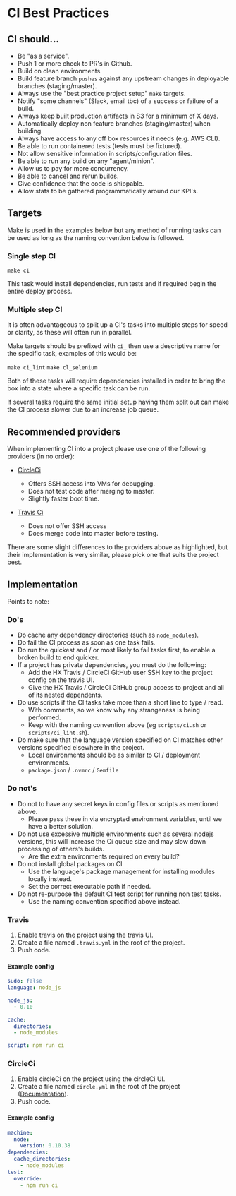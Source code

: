 # CI Best Practices

## CI should...

- Be "as a service".
- Push 1 or more check to PR's in Github.
- Build on clean environments.
- Build feature branch `pushes` against any upstream changes in deployable branches (staging/master).
- Always use the "best practice project setup" `make` targets.
- Notify "some channels" (Slack, email tbc) of a success or failure of a build.
- Always keep built production artifacts in S3 for a minimum of X days.
- Automatically deploy non feature branches (staging/master) when building.
- Always have access to any off box resources it needs (e.g. AWS CLI).
- Be able to run containered tests (tests must be fixtured).
- Not allow sensitive information in scripts/configuration files.
- Be able to run any build on any "agent/minion".
- Allow us to pay for more concurrency.
- Be able to cancel and rerun builds.
- Give confidence that the code is shippable.
- Allow stats to be gathered programmatically around our KPI's.

## Targets

Make is used in the examples below but any method of running tasks can be used as long as the naming convention below is followed.

### Single step CI

`make ci`

This task would install dependencies, run tests and if required begin the entire deploy process.

### Multiple step CI

It is often advantageous to split up a CI's tasks into multiple steps for speed or clarity, as these will often run in parallel.

Make targets should be prefixed with `ci_` then use a descriptive name for the specific task, examples of this would be:

`make ci_lint`
`make cl_selenium`

Both of these tasks will require dependencies installed in order to bring the box into a state where a specific task can be run.

If several tasks require the same initial setup having them split out can make the CI process slower due to an increase job queue.

## Recommended providers

When implementing CI into a project please use one of the following providers (in no order):

* [CircleCi](https://circleci.com/)
    * Offers SSH access into VMs for debugging.
    * Does not test code after merging to master.
    * Slightly faster boot time.

* [Travis Ci](http://docs.travis-ci.com/)
    * Does not offer SSH access
    * Does merge code into master before testing.

There are some slight differences to the providers above as highlighted, but their implementation is very similar, please pick one that suits the project best.

## Implementation

Points to note:

### Do's

* Do cache any dependency directories (such as `node_modules`).
* Do fail the CI process as soon as one task fails.
* Do run the quickest and / or most likely to fail tasks first, to enable a broken build to end quicker.
* If a project has private dependencies, you must do the following:
    * Add the HX Travis / CircleCi GitHub user SSH key to the project config on the travis UI.
    * Give the HX Travis / CircleCi GitHub group access to project and all of its nested dependents.
* Do use scripts if the CI tasks take more than a short line to type / read.
    * With comments, so we know why any strangeness is being performed.
    * Keep with the naming convention above (eg `scripts/ci.sh` or `scripts/ci_lint.sh`).
* Do make sure that the language version specified on CI matches other versions specified elsewhere in the project.
    * Local environments should be as similar to CI / deployment environments.
    * `package.json` / `.nvmrc` / `Gemfile`

### Do not's

* Do not to have any secret keys in config files or scripts as mentioned above.
    * Please pass these in via encrypted environment variables, until we have a better solution.
* Do not use excessive multiple environments such as several nodejs versions, this will increase the Ci queue size and may slow down processing of others's builds.
    * Are the extra environments required on every build?
* Do not install global packages on CI
    * Use the language's package management for installing modules locally instead.
    * Set the correct executable path if needed.
* Do not re-purpose the default CI test script for running non test tasks.
    * Use the naming convention specified above instead.

### Travis

1. Enable travis on the project using the travis UI.
1. Create a file named `.travis.yml` in the root of the project.
1. Push code.

#### Example config

```YAML
sudo: false
language: node_js

node_js:
  - 0.10

cache:
  directories:
  - node_modules

script: npm run ci
```

### CircleCi

1. Enable circleCi on the project using the circleCi UI.
1. Create a file named `circle.yml` in the root of the project ([Documentation](https://circleci.com/docs/configuration)).
1. Push code.

#### Example config

```YAML
machine:
  node:
    version: 0.10.38
dependencies:
  cache_directories:
    - node_modules
test:
  override:
    - npm run ci
```